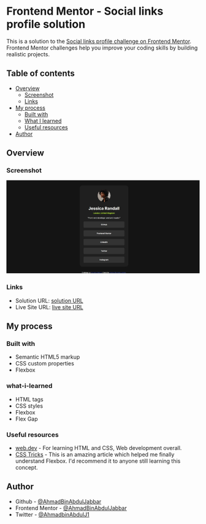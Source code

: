 # Frontend Mentor - Social links profile solution

This is a solution to the [Social links profile challenge on Frontend Mentor](https://www.frontendmentor.io/challenges/social-links-profile-UG32l9m6dQ). Frontend Mentor challenges help you improve your coding skills by building realistic projects. 

## Table of contents

- [Overview](#overview)
  - [Screenshot](#screenshot)
  - [Links](#links)
- [My process](#my-process)
  - [Built with](#built-with)
  - [What I learned](#what-i-learned)
  - [Useful resources](#useful-resources)
- [Author](#author)


## Overview

### Screenshot

![](./screenshot.jpeg)

### Links

- Solution URL: [solution URL](https://github.com/AhmadBinAbdulJabbar/social-links-profile.git)
- Live Site URL: [live site URL](https://ahmadbinabduljabbar.github.io/social-links-profile/)

## My process

### Built with

- Semantic HTML5 markup
- CSS custom properties
- Flexbox

### what-i-learned

- HTML tags
- CSS styles
- Flexbox
- Flex Gap

### Useful resources

- [web.dev](https://web.dev/learn/html) - For learning HTML and CSS, Web development overall.
- [CSS Tricks](https://css-tricks.com/snippets/css/a-guide-to-flexbox/) - This is an amazing article which helped me finally understand Flexbox. I'd recommend it to anyone still learning this concept.


## Author

- Github - [@AhmadBinAbdulJabbar](https://github.com/AhmadBinAbdulJabbar)
- Frontend Mentor - [@AhmadBinAbdulJabbar](https://www.frontendmentor.io/profile/AhmadBinAbdulJabbar)
- Twitter - [@AhmadbinAbdulJ1](https://www.twitter.com/AhmadbinAbdulJ1)


